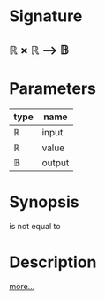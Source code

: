 # Signature
## ℝ × ℝ ⟶ 𝔹

# Parameters

| type | name |
|------|------|
|ℝ|input|
|ℝ|value|
|𝔹|output|

# Synopsis
is not equal to

# Description

[more...](https://en.wikipedia.org/wiki/Inequality_(mathematics))